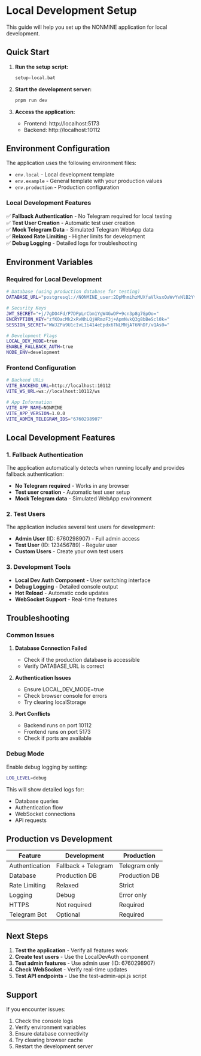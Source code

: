 ﻿# Local Development Setup

This guide will help you set up the NONMINE application for local development.

## Quick Start

1. **Run the setup script:**
   ```bash
   setup-local.bat
   ```

2. **Start the development server:**
   ```bash
   pnpm run dev
   ```

3. **Access the application:**
   - Frontend: http://localhost:5173
   - Backend: http://localhost:10112

## Environment Configuration

The application uses the following environment files:

- `env.local` - Local development template
- `env.example` - General template with your production values
- `env.production` - Production configuration

### Local Development Features

✅ **Fallback Authentication** - No Telegram required for local testing  
✅ **Test User Creation** - Automatic test user creation  
✅ **Mock Telegram Data** - Simulated Telegram WebApp data  
✅ **Relaxed Rate Limiting** - Higher limits for development  
✅ **Debug Logging** - Detailed logs for troubleshooting  

## Environment Variables

### Required for Local Development

```bash
# Database (using production database for testing)
DATABASE_URL="postgresql://NONMINE_user:2DpMhmihzMUXfaVlksxOaWvYvNlB2YtL@dpg-d38dq93e5dus73a34u3g-a/NONMINE_zupy"

# Security Keys
JWT_SECRET="+j/7gDO4Fd/P7DPpLrCbm1YgW4GwDP+9cn3p8g7GpOo="
ENCRYPTION_KEY="zfKOacMk2xRvNhLQjHRmzF3j+ApmNvkQ3g8bBeScl0k="
SESSION_SECRET="WWJZPa9U1cIvLIi414eEpdx6TNLMNjAT6NhDF/vQAs0="

# Development Flags
LOCAL_DEV_MODE=true
ENABLE_FALLBACK_AUTH=true
NODE_ENV=development
```

### Frontend Configuration

```bash
# Backend URLs
VITE_BACKEND_URL=http://localhost:10112
VITE_WS_URL=ws://localhost:10112/ws

# App Information
VITE_APP_NAME=NONMINE
VITE_APP_VERSION=1.0.0
VITE_ADMIN_TELEGRAM_IDS="6760298907"
```

## Local Development Features

### 1. Fallback Authentication

The application automatically detects when running locally and provides fallback authentication:

- **No Telegram required** - Works in any browser
- **Test user creation** - Automatic test user setup
- **Mock Telegram data** - Simulated WebApp environment

### 2. Test Users

The application includes several test users for development:

- **Admin User** (ID: 6760298907) - Full admin access
- **Test User** (ID: 123456789) - Regular user
- **Custom Users** - Create your own test users

### 3. Development Tools

- **Local Dev Auth Component** - User switching interface
- **Debug Logging** - Detailed console output
- **Hot Reload** - Automatic code updates
- **WebSocket Support** - Real-time features

## Troubleshooting

### Common Issues

1. **Database Connection Failed**
   - Check if the production database is accessible
   - Verify DATABASE_URL is correct

2. **Authentication Issues**
   - Ensure LOCAL_DEV_MODE=true
   - Check browser console for errors
   - Try clearing localStorage

3. **Port Conflicts**
   - Backend runs on port 10112
   - Frontend runs on port 5173
   - Check if ports are available

### Debug Mode

Enable debug logging by setting:
```bash
LOG_LEVEL=debug
```

This will show detailed logs for:
- Database queries
- Authentication flow
- WebSocket connections
- API requests

## Production vs Development

| Feature | Development | Production |
|---------|-------------|------------|
| Authentication | Fallback + Telegram | Telegram only |
| Database | Production DB | Production DB |
| Rate Limiting | Relaxed | Strict |
| Logging | Debug | Error only |
| HTTPS | Not required | Required |
| Telegram Bot | Optional | Required |

## Next Steps

1. **Test the application** - Verify all features work
2. **Create test users** - Use the LocalDevAuth component
3. **Test admin features** - Use admin user (ID: 6760298907)
4. **Check WebSocket** - Verify real-time updates
5. **Test API endpoints** - Use the test-admin-api.js script

## Support

If you encounter issues:

1. Check the console logs
2. Verify environment variables
3. Ensure database connectivity
4. Try clearing browser cache
5. Restart the development server

